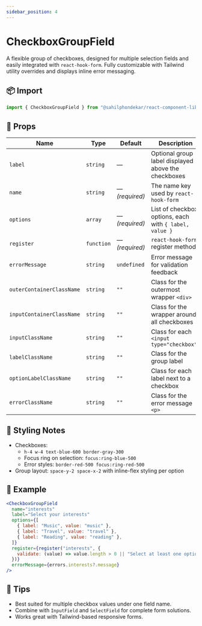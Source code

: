 ```yaml
---
sidebar_position: 4
---
```


# CheckboxGroupField

A flexible group of checkboxes, designed for multiple selection fields and easily integrated with `react-hook-form`. Fully customizable with Tailwind utility overrides and displays inline error messaging.

## 📦 Import

```js
import { CheckboxGroupField } from "@sahilphondekar/react-component-library";
```

## 🧱 Props

| Name                        | Type        | Default     | Description |
|-----------------------------|-------------|-------------|-------------|
| `label`                     | `string`    | —           | Optional group label displayed above the checkboxes |
| `name`                      | `string`    | — *(required)* | The name key used by `react-hook-form` |
| `options`                   | `array`     | — *(required)* | List of checkbox options, each with `{ label, value }` |
| `register`                  | `function`  | — *(required)* | `react-hook-form` register method |
| `errorMessage`              | `string`    | `undefined` | Error message for validation feedback |
| `outerContainerClassName`   | `string`    | `""`        | Class for the outermost wrapper `<div>` |
| `inputContainerClassName`   | `string`    | `""`        | Class for the wrapper around all checkboxes |
| `inputClassName`            | `string`    | `""`        | Class for each `<input type="checkbox">` |
| `labelClassName`            | `string`    | `""`        | Class for the group label |
| `optionLabelClassName`      | `string`    | `""`        | Class for each label next to a checkbox |
| `errorClassName`            | `string`    | `""`        | Class for the error message `<p>` |

## 💅 Styling Notes

- Checkboxes:
    - `h-4 w-4 text-blue-600 border-gray-300`
    - Focus ring on selection: `focus:ring-blue-500`
    - Error styles: `border-red-500 focus:ring-red-500`
- Group layout: `space-y-2 space-x-2` with inline-flex styling per option

## 🧪 Example

```jsx
<CheckboxGroupField
  name="interests"
  label="Select your interests"
  options={[
    { label: "Music", value: "music" },
    { label: "Travel", value: "travel" },
    { label: "Reading", value: "reading" },
  ]}
  register={register("interests", {
    validate: (value) => value.length > 0 || "Select at least one option",
  })}
  errorMessage={errors.interests?.message}
/>
```

## 🧠 Tips

- Best suited for multiple checkbox values under one field name.
- Combine with `InputField` and `SelectField` for complete form solutions.
- Works great with Tailwind-based responsive forms.